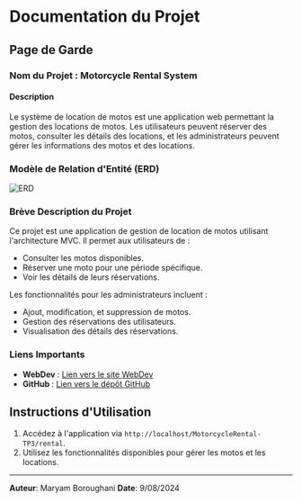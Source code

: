 # Documentation du Projet

## Page de Garde

### Nom du Projet : Motorcycle Rental System

#### Description
Le système de location de motos est une application web permettant la gestion des locations de motos. Les utilisateurs peuvent réserver des motos, consulter les détails des locations, et les administrateurs peuvent gérer les informations des motos et des locations.

### Modèle de Relation d'Entité (ERD)

![ERD](MotorcycleRental-mvc/public/img/ERD.png)

### Brève Description du Projet

Ce projet est une application de gestion de location de motos utilisant l'architecture MVC. Il permet aux utilisateurs de :

- Consulter les motos disponibles.
- Réserver une moto pour une période spécifique.
- Voir les détails de leurs réservations.

Les fonctionnalités pour les administrateurs incluent :

- Ajout, modification, et suppression de motos.
- Gestion des réservations des utilisateurs.
- Visualisation des détails des réservations.

### Liens Importants

- **WebDev** : [Lien vers le site WebDev](http://)
- **GitHub** : [Lien vers le dépôt GitHub](https://github.com/maryamboroughani/MotorcycleRental-TP3.git)


## Instructions d'Utilisation

1. Accédez à l'application via `http://localhost/MotorcycleRental-TP3/rental`.
2. Utilisez les fonctionnalités disponibles pour gérer les motos et les locations.


---

**Auteur**: Maryam Boroughani
**Date**: 9/08/2024
